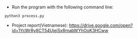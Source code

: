 - Run the program with the following command line:
```bash
python3 process.py
```

- Project report(Vietnamese): https://drive.google.com/open?id=1YcWrRy8CT54UjeiSxRmabWYhOoK3HCww
